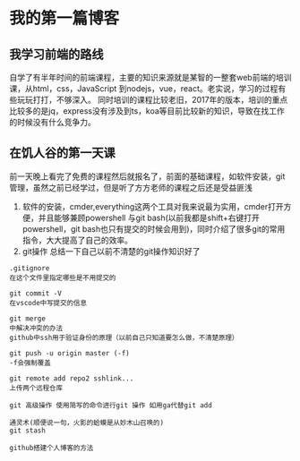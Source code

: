 # 我的第一篇博客
## 我学习前端的路线
自学了有半年时间的前端课程，主要的知识来源就是某智的一整套web前端的培训课，从html，css，JavaScript
到nodejs，vue，react。老实说，学习的过程有些玩玩打打，不够深入。
同时培训的课程比较老旧，2017年的版本，培训的重点比较多的是jq，express没有涉及到ts，koa等目前比较新的知识，导致在找工作的时候没有什么竞争力。
## 在饥人谷的第一天课
前一天晚上看完了免费的课程然后就报名了，前面的基础课程，如软件安装，git管理，虽然之前已经学过，但是听了方方老师的课程之后还是受益匪浅
1. 软件的安装，cmder,everything这两个工具对我来说最为实用，cmder打开方便，并且能够兼顾powershell
与git bash(以前我都是shift+右键打开powershell，git bash也只有提交的时候会用到)，同时介绍了很多git的常用指令，大大提高了自己的效率。
2. git操作 总结一下自己以前不清楚的git操作知识好了
```
.gitignore    
在这个文件里指定哪些是不用提交的

git commit -V 
在vscode中写提交的信息

git merge     
中解决冲突的办法
github中ssh用于验证身份的原理（以前自己只知道要怎么做，不清楚原理）

git push -u origin master (-f)  
-f会强制覆盖

git remote add repo2 sshlink...
上传两个远程仓库

git 高级操作 使用简写的命令进行git 操作 如用ga代替git add

通灵术(顺便说一句，火影的蛤蟆是从妙木山召唤的)
git stash

github搭建个人博客的方法
 ```

